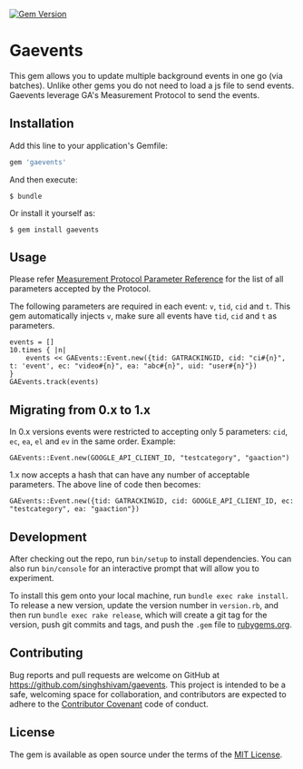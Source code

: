 [![Gem Version](https://badge.fury.io/rb/gaevents.svg)](https://badge.fury.io/rb/gaevents)

# Gaevents

This gem allows you to update multiple background events in one go (via batches). Unlike other gems you do not need to load a js file to send events. Gaevents leverage GA's Measurement Protocol to send the events.

## Installation

Add this line to your application's Gemfile:

```ruby
gem 'gaevents'
```

And then execute:

    $ bundle

Or install it yourself as:

    $ gem install gaevents

## Usage

Please refer [Measurement Protocol Parameter Reference](https://developers.google.com/analytics/devguides/collection/protocol/v1/parameters) for the list of all parameters accepted by the Protocol.

The following parameters are required in each event:
`v`, `tid`, `cid` and `t`. This gem automatically injects `v`, make sure all events have `tid`, `cid` and `t` as parameters.

```
events = []
10.times { |n|
	events << GAEvents::Event.new({tid: GATRACKINGID, cid: "ci#{n}", t: 'event', ec: "video#{n}", ea: "abc#{n}", uid: "user#{n}"})
}
GAEvents.track(events)
```

## Migrating from 0.x to 1.x

In 0.x versions events were restricted to accepting only 5 parameters: `cid`, `ec`, `ea`, `el` and `ev` in the same order. Example:
```
GAEvents::Event.new(GOOGLE_API_CLIENT_ID, "testcategory", "gaaction")
```
1.x now accepts a hash that can have any number of acceptable parameters. The above line of code then becomes:
```
GAEvents::Event.new({tid: GATRACKINGID, cid: GOOGLE_API_CLIENT_ID, ec: "testcategory", ea: "gaaction"})
```

## Development

After checking out the repo, run `bin/setup` to install dependencies. You can also run `bin/console` for an interactive prompt that will allow you to experiment.

To install this gem onto your local machine, run `bundle exec rake install`. To release a new version, update the version number in `version.rb`, and then run `bundle exec rake release`, which will create a git tag for the version, push git commits and tags, and push the `.gem` file to [rubygems.org](https://rubygems.org).

## Contributing

Bug reports and pull requests are welcome on GitHub at https://github.com/singhshivam/gaevents. This project is intended to be a safe, welcoming space for collaboration, and contributors are expected to adhere to the [Contributor Covenant](http://contributor-covenant.org) code of conduct.


## License

The gem is available as open source under the terms of the [MIT License](http://opensource.org/licenses/MIT).

